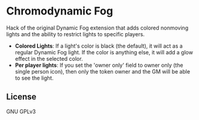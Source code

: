 # Chromodynamic Fog

Hack of the original Dynamic Fog extension that adds colored nonmoving lights and the ability to restrict lights to specific players.

- **Colored Lights**: If a light's color is black (the default), it will act as a regular Dynamic Fog light. If the color is anything else, it will add a glow effect in the selected color.
- **Per player lights**: If you set the 'owner only' field to owner only (the single person icon), then only the token owner and the GM will be able to see the light.

## License

GNU GPLv3
